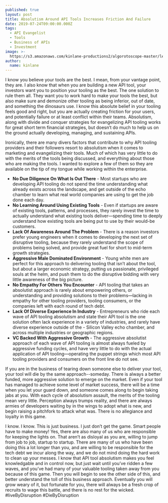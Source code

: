```yaml
---
published: true
layout: post
title: Absolutism Around API Tools Increases Friction And Failure
date: 2019-07-24T09:00:00.000Z
tags:
  - API Evangelist
  - Tools
  - Business of APIs
  - Investment
image: >-
  https://s3.amazonaws.com/kinlane-productions2/algorotoscope-master/legal-statue-legalstatue-smoking-cigarette.jpg
author:
  name: kinlane
---
```

I know you believe your tools are the best. I mean, from your vantage point, they are. I also know that when you are building a new API tool, your investors want you to position your tooling as the best. The one solution to rule them all. They want you to work hard to make your tools the best, but also make sure and demonize other tooling as being inferior, out of date, and something the dinosaurs use. I know this absolute belief in your tooling feels good and right, but you are actually creating friction for your users, and potentially failure or at least conflict within their teams. Absolutism, along with divide and conquer strategies for evangelizing API tooling works for great short term financial strategies, but doesn’t do much to help us on the ground actually developing, managing, and sustaining APIs.

Ironically, there are many divers factors that contribute to why API tooling providers and their followers resort to absolutism when it comes to marketing and evangelizing their tools. Much of which has very little to do with the merits of the tools being discussed, and everything about those who are making the tools. I wanted to explore a few of them so they are available on the tip of my tongue while working within the enterprise.

- **No Due Diligence On What Is Out There** - Most startups who are developing API tooling do not spend the time understanding what already exists across the landscape, and get outside of the echo chamber to learn what real world companies are using to get the job done each day.
- **No Learning Around Using Existing Tools** - Even if startups are aware of existing tools, patterns, and processes, they rarely invest the time to actually understand what existing tools deliver—spending time to deeply understand how existing tools are being put to use by their would-be customers.
- **Lack Of Awareness Around The Problem** - There is a reason investors prefer young engineers when it comes to developing the next set of disruptive tooling, because they rarely understand the scope of problems being solved, and provide great fuel for short to mid-term growth strategies.
- **Aggressive Male Dominated Environment** - Young white men are perfect for this approach to delivering tooling that isn’t about the tool, but about a larger economic strategy, putting us passionate, privileged souls at the helm, and push them to do the disruptive bidding with very little awareness of the big picture.
- **No Empathy For Others You Encounter** - API tooling that takes an absolutist approach is rarely about empowering others, or understanding and providing solutions to their problems—lacking in empathy for other tooling providers, tooling consumers, or the companies left with each round of tech debt.
- **Lack Of Diverse Experience In Industry** - Entrepreneurs who ride each wave of API tooling absolutism and state their API tool is the one solution often lack experience in a variety of industries, and rarely have diverse experience outside of the - Silicon Valley echo chamber, and across multiple industries or geographic regions.
- **VC Backed With Aggressive Growth** - The aggressive absolutist approach of each wave of API tooling is almost always fueled by aggressive funding cycles, and have very little to do with the actual application of API tooling—operating the puppet strings which most API tooling providers and consumers on the front line do not see.

If you are in the business of tearing down someone else to deliver your tool, your tool will die by the same approach--someday. There is always a better funded, more aggressive solution to emerge on the market. Even if your tool has managed to achieve some level of market success, there will be a time when you let your guard down, and someone comes along to begin taking jabs at you. With each cycle of absolutism assault, the merits of the tooling mean very little. Perception always trumps reality, and there are always armies of developers waiting by in the wings to adopt what is new, and begin raising a pitchfork to attack what was. There is no allegiance and loyalty in this game.

I know. I know. This is just business. I just don’t get the game. Smart people have to make money! Yes, there are also many of us who are responsible for keeping the lights on. That aren’t as disloyal as you are, willing to jump from job to job, startup to startup. There are many of us who have been doing this a lot longer than you, and are willing to be responsible for the tech debt we incur along the way, and we do not mind doing the hard work to clean up your messes. I know that API tool absolutism makes you feel knowledgable and in control now, but just wait until you’ve ridden a few waves, and you’ve had many of your valuable tooling taken away from you because of this game. Then you will begin to see the other side of this, and better understand the toll of this business approach. Eventually you will grow weary of it, but fortunate for you, there will always be a fresh crop of recruits to wage this battle, and there is no rest for the wicked. #liveByDisruption #DieByDisruption
